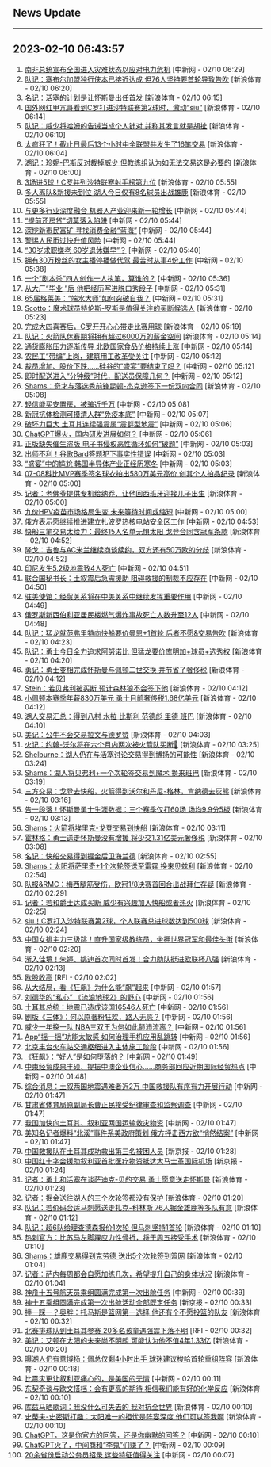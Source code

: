 ## News Update
---
2023-02-10 06:43:57
---
1. <a target="_blank" href="http://www.chinanews.com//gj/2023/02-10/9950845.shtml">南非总统宣布全国进入灾难状态以应对电力危机</a> [中新网 - 02/10 06:29]
2. <a target="_blank" href="https://k.sina.cn/article_2018499075_784fda0302001lioa.html?from=sports&subch=osport">队记：塞布尔加盟独行侠本已接近达成 但76人坚持要首轮导致告吹</a> [新浪体育 - 02/10 06:20]
3. <a target="_blank" href="https://k.sina.cn/article_2018499075_784fda0302001lio8.html?from=sports&subch=osport">名记：活塞的计划是让怀斯曼出任首发</a> [新浪体育 - 02/10 06:15]
4. <a target="_blank" href="https://k.sina.cn/article_7243168542_m1afb9fb1e001019aup.html?from=sports&subch=global">国外网红甲亢哥看到C罗打进沙特联赛第2球时，激动“siu”</a> [新浪体育 - 02/10 06:14]
5. <a target="_blank" href="https://k.sina.cn/article_2018499075_784fda0302001lio3.html?from=sports&subch=osport">队记：威少将哈姆的告诫当成个人针对 并称其发言就是胡扯</a> [新浪体育 - 02/10 06:10]
6. <a target="_blank" href="https://k.sina.cn/article_2018499075_784fda0302001linz.html?from=sports&subch=osport">太疯狂了！截止日最后13个小时中全联盟共发生了16笔交易</a> [新浪体育 - 02/10 06:04]
7. <a target="_blank" href="https://k.sina.cn/article_2018499075_784fda0302001liny.html?from=sports&subch=osport">湖记：珍妮-巴斯反对裁掉威少 但教练组认为如无法交易这是必要的</a> [新浪体育 - 02/10 06:00]
8. <a target="_blank" href="https://k.sina.cn/article_2018499075_784fda0302001linx.html?from=sports&subch=osport">3场进5球！C罗并列沙特联赛射手榜第九位</a> [新浪体育 - 02/10 05:55]
9. <a target="_blank" href="https://k.sina.cn/article_2018499075_784fda0302001linw.html?from=sports&subch=osport">多人离队&新援未到位 湖人今日仅有8名球员出战雄鹿</a> [新浪体育 - 02/10 05:55]
10. <a target="_blank" href="http://www.chinanews.com//cj/2023/02-10/9950843.shtml">与更多行业深度融合 机器人产业迎来新一轮增长</a> [中新网 - 02/10 05:44]
11. <a target="_blank" href="http://www.chinanews.com//sh/2023/02-10/9950842.shtml">“提前还房贷”切莫落入陷阱</a> [中新网 - 02/10 05:44]
12. <a target="_blank" href="http://www.chinanews.com//cj/2023/02-10/9950841.shtml">深挖新市民富矿 寻找消费金融“蓝海”</a> [中新网 - 02/10 05:44]
13. <a target="_blank" href="http://www.chinanews.com//cj/2023/02-10/9950844.shtml">警惕人民币过快升值风险</a> [中新网 - 02/10 05:44]
14. <a target="_blank" href="http://www.chinanews.com//sh/2023/02-10/9950840.shtml">“30岁求职嫌老 60岁退休嫌早”？</a> [中新网 - 02/10 05:40]
15. <a target="_blank" href="http://www.chinanews.com//sh/2023/02-10/9950839.shtml">拥有30万粉丝的女主播停播做代驾 最苦时从事4份工作</a> [中新网 - 02/10 05:38]
16. <a target="_blank" href="http://www.chinanews.com//sh/2023/02-10/9950838.shtml">一个“剧本杀”四人创作一人执笔，算谁的？</a> [中新网 - 02/10 05:36]
17. <a target="_blank" href="http://www.chinanews.com//sh/2023/02-10/9950837.shtml">从大厂“毕业 ”后 他把经历写进脱口秀段子</a> [中新网 - 02/10 05:31]
18. <a target="_blank" href="http://www.chinanews.com//cul/2023/02-10/9950836.shtml">65届格莱美：“端水大师”如何突破自我？</a> [中新网 - 02/10 05:31]
19. <a target="_blank" href="https://k.sina.cn/article_2018499075_784fda0302001lini.html?from=sports&subch=osport">Scotto：魔术球员特伦斯-罗斯是值得关注的买断候选人</a> [新浪体育 - 02/10 05:23]
20. <a target="_blank" href="https://k.sina.cn/article_7243168542_m1afb9fb1e001019auf.html?from=sports&subch=global">完成大四喜赛后，C罗开开心心带走比赛用球</a> [新浪体育 - 02/10 05:19]
21. <a target="_blank" href="https://k.sina.cn/article_2018499075_784fda0302001linf.html?from=sports&subch=osport">队记：火箭队休赛期将拥有超过6000万的薪金空间</a> [新浪体育 - 02/10 05:14]
22. <a target="_blank" href="http://www.chinanews.com//gj/2023/02-10/9950835.shtml">通货膨胀压力逐渐传导 北欧国家食品价格持续上涨</a> [中新网 - 02/10 05:14]
23. <a target="_blank" href="http://www.chinanews.com//sh/2023/02-10/9950833.shtml">农民工“带编”上岗，建筑用工改革受关注</a> [中新网 - 02/10 05:12]
24. <a target="_blank" href="http://www.chinanews.com//gj/2023/02-10/9950834.shtml">裁员增加、股价下跌……硅谷的“盛宴”要结束了吗？</a> [中新网 - 02/10 05:12]
25. <a target="_blank" href="http://www.chinanews.com//sh/2023/02-10/9950832.shtml">即时配送进入“分钟级”时代，配送员保障几何？</a> [中新网 - 02/10 05:12]
26. <a target="_blank" href="https://k.sina.cn/article_2018499075_784fda0302001lind.html?from=sports&subch=osport">Shams：奇才与落选秀前锋昆顿-杰克逊签下一份双向合同</a> [新浪体育 - 02/10 05:08]
27. <a target="_blank" href="http://www.chinanews.com//sh/2023/02-10/9950831.shtml">轻信能买安置房，被骗近千万</a> [中新网 - 02/10 05:08]
28. <a target="_blank" href="http://www.chinanews.com//sh/2023/02-10/9950830.shtml">新冠抗体检测可摸清人群“免疫本底”</a> [中新网 - 02/10 05:07]
29. <a target="_blank" href="http://www.chinanews.com//gj/2023/02-10/9950828.shtml">破坏力巨大 土耳其连续强震属“震群型地震”</a> [中新网 - 02/10 05:06]
30. <a target="_blank" href="http://www.chinanews.com//cj/2023/02-10/9950829.shtml">ChatGPT爆火，国内研发进展如何？</a> [中新网 - 02/10 05:06]
31. <a target="_blank" href="http://www.chinanews.com//cj/2023/02-10/9950825.shtml">正版缺失催生盗版 电子书侵权恶性循环如何“破题”</a> [中新网 - 02/10 05:03]
32. <a target="_blank" href="http://www.chinanews.com//cj/2023/02-10/9950826.shtml">出师不利！谷歌Bard答题犯下事实性错误</a> [中新网 - 02/10 05:03]
33. <a target="_blank" href="http://www.chinanews.com//gj/2023/02-10/9950827.shtml">“盛宴”中的尴尬 韩国半导体产业正经历寒冬</a> [中新网 - 02/10 05:03]
34. <a target="_blank" href="https://k.sina.cn/article_2018499075_784fda0302001lin9.html?from=sports&subch=osport">07-08科比MVP赛季签名球衣拍出580万美元高价 创其个人拍品纪录</a> [新浪体育 - 02/10 05:00]
35. <a target="_blank" href="https://k.sina.cn/article_2018499075_784fda0302001lin7.html?from=sports&subch=osport">记者：老佛爷提供专机给纳乔，让他回西班牙迎接儿子出生</a> [新浪体育 - 02/10 05:00]
36. <a target="_blank" href="http://www.chinanews.com//cj/2023/02-10/9950824.shtml">九价HPV疫苗市场格局生变 未来等待时间或缩短</a> [中新网 - 02/10 05:00]
37. <a target="_blank" href="http://www.chinanews.com//gj/2023/02-10/9950823.shtml">俄方表示愿继续推进建立扎波罗热核电站安全区工作</a> [中新网 - 02/10 04:53]
38. <a target="_blank" href="https://k.sina.cn/article_2289815244_887bcecc00101uwye.html?from=sports&subch=nba">快船三笔交易太给力：最终15人名单无惧太阳 戈登合同含冠军条款</a> [新浪体育 - 02/10 04:52]
39. <a target="_blank" href="https://k.sina.cn/article_2018499075_784fda0302001lin5.html?from=sports&subch=osport">隆戈：吉鲁与AC米兰继续商谈续约，双方还有50万欧的分歧</a> [新浪体育 - 02/10 04:52]
40. <a target="_blank" href="http://www.chinanews.com//gj/2023/02-10/9950822.shtml">印尼发生5.2级地震致4人死亡</a> [中新网 - 02/10 04:51]
41. <a target="_blank" href="http://www.chinanews.com//gj/2023/02-10/9950820.shtml">联合国秘书长：土叙震后急需援助 阻碍救援的制裁不应存在</a> [中新网 - 02/10 04:50]
42. <a target="_blank" href="http://www.chinanews.com//gj/2023/02-10/9950819.shtml">驻美使馆：经贸关系将在中美关系中继续发挥重要作用</a> [中新网 - 02/10 04:49]
43. <a target="_blank" href="http://www.chinanews.com//gj/2023/02-10/9950818.shtml">俄罗斯新西伯利亚居民楼燃气爆炸事故死亡人数升至12人</a> [中新网 - 02/10 04:48]
44. <a target="_blank" href="https://k.sina.cn/article_2018499075_784fda0302001limt.html?from=sports&subch=osport">队记：猛龙就范弗里特向快船要价曼恩+1首轮 后者不愿&交易告吹</a> [新浪体育 - 02/10 04:23]
45. <a target="_blank" href="https://k.sina.cn/article_2018499075_784fda0302001limr.html?from=sports&subch=osport">队记：勇士今日全力追求阿努诺比 但猛龙要价库明加+球员+选秀权</a> [新浪体育 - 02/10 04:20]
46. <a target="_blank" href="https://k.sina.cn/article_2018499075_784fda0302001liml.html?from=sports&subch=osport">勇记：勇士变相完成怀斯曼与佩顿二世交换 并节省了奢侈税</a> [新浪体育 - 02/10 04:12]
47. <a target="_blank" href="https://k.sina.cn/article_2018499075_784fda0302001limk.html?from=sports&subch=osport">Stein：若贝弗利被买断 预计森林狼不会签下他</a> [新浪体育 - 02/10 04:12]
48. <a target="_blank" href="https://k.sina.cn/article_2018499075_784fda0302001limm.html?from=sports&subch=osport">小佩顿本赛季年薪830万美元 勇士目前奢侈税1.68亿美元</a> [新浪体育 - 02/10 04:12]
49. <a target="_blank" href="https://k.sina.cn/article_2018499075_784fda0302001limj.html?from=sports&subch=osport">湖人交易汇总：得到八村 水拉 比斯利 范德彪 里德 班巴</a> [新浪体育 - 02/10 04:10]
50. <a target="_blank" href="https://k.sina.cn/article_2018499075_784fda0302001limg.html?from=sports&subch=osport">美记：公牛不会交易拉文与德罗赞</a> [新浪体育 - 02/10 04:03]
51. <a target="_blank" href="https://k.sina.cn/article_2018499075_784fda0302001lilf.html?from=sports&subch=osport">火记：约翰-沃尔将在六个月内两次被火箭队买断👀</a> [新浪体育 - 02/10 03:25]
52. <a target="_blank" href="https://k.sina.cn/article_2018499075_784fda0302001lild.html?from=sports&subch=osport">Shelburne：湖人仍在与活塞讨论交易得到博扬的可能性</a> [新浪体育 - 02/10 03:24]
53. <a target="_blank" href="https://k.sina.cn/article_2018499075_784fda0302001lilc.html?from=sports&subch=osport">Shams：湖人将贝弗利+一个次轮签交易到魔术 换来班巴</a> [新浪体育 - 02/10 03:19]
54. <a target="_blank" href="https://k.sina.cn/article_5616979336_14ecc4d8802001mfnf.html?from=sports&subch=osport">三方交易：戈登去快船，火箭得到沃尔和丹尼-格林，肯纳德去灰熊</a> [新浪体育 - 02/10 03:16]
55. <a target="_blank" href="https://k.sina.cn/article_2018499075_784fda0302001lil7.html?from=sports&subch=osport">告一段落！怀斯曼勇士生涯数据：三个赛季仅打60场 场均9.9分5板</a> [新浪体育 - 02/10 03:13]
56. <a target="_blank" href="https://k.sina.cn/article_2018499075_784fda0302001lila.html?from=sports&subch=osport">Shams：火箭将埃里克-戈登交易到快船</a> [新浪体育 - 02/10 03:11]
57. <a target="_blank" href="https://k.sina.cn/article_2018499075_784fda0302001lil4.html?from=sports&subch=osport">霍林格：勇士送走怀斯曼没有增援 将少交1.31亿美元奢侈税</a> [新浪体育 - 02/10 03:08]
58. <a target="_blank" href="https://k.sina.cn/article_2018499075_784fda0302001likw.html?from=sports&subch=osport">名记：快船交易得到掘金后卫海兰德</a> [新浪体育 - 02/10 02:55]
59. <a target="_blank" href="https://k.sina.cn/article_2018499075_784fda0302001liku.html?from=sports&subch=osport">Shams：太阳将萨里奇+1个次轮签送至雷霆 换来贝兹利</a> [新浪体育 - 02/10 02:54]
60. <a target="_blank" href="https://k.sina.cn/article_2018499075_784fda0304001likj.html?from=sports&subch=osport">队报&RMC：梅西腿筋受伤，欧冠1/8决赛首回合出战拜仁存疑</a> [新浪体育 - 02/10 02:29]
61. <a target="_blank" href="https://k.sina.cn/article_2018499075_784fda0302001likf.html?from=sports&subch=osport">记者：若和爵士达成买断 威少有兴趣加入快船或者热火</a> [新浪体育 - 02/10 02:25]
62. <a target="_blank" href="https://k.sina.cn/article_7243168542_m1afb9fb1e001019att.html?from=sports&subch=global">siu！C罗打入沙特联赛第2球，个人联赛总进球数达到500球</a> [新浪体育 - 02/10 02:24]
63. <a target="_blank" href="https://k.sina.cn/article_3181157500_bd9c9c7c00101mj82.html?from=sports&subch=vollyball">中国女排主力三级跳！直升国家级教练员，坐拥世界冠军和最佳头衔</a> [新浪体育 - 02/10 02:20]
64. <a target="_blank" href="https://k.sina.cn/article_3181157500_bd9c9c7c02701mj83.html?from=sports&subch=osport">渐入佳境！朱婷、姚迪首次同时首发！合力助队挺进欧联杯八强</a> [新浪体育 - 02/10 02:13]
65. <a target="_blank" href="https://www.rfi.fr/cn/%E5%9B%BD%E9%99%85%E6%8A%A5%E9%81%93/20230209-%E5%9C%9F%E5%8F%99%E8%BE%B9%E5%A2%83%E5%BC%BA%E9%9C%87-%E6%AD%BB%E4%BA%A1%E4%BA%BA%E6%95%B0%E7%AA%81%E7%A0%B42%E4%B8%87">欧股收高</a> [RFI - 02/10 02:02]
66. <a target="_blank" href="http://www.chinanews.com//cul/2023/02-10/9950817.shtml">从大结局，看《狂飙》为什么能“飙”起来</a> [中新网 - 02/10 01:57]
67. <a target="_blank" href="http://www.chinanews.com//cul/2023/02-10/9950814.shtml">刘德华的“私心” 《流浪地球2》的野心</a> [中新网 - 02/10 01:56]
68. <a target="_blank" href="http://www.chinanews.com//gj/2023/02-10/9950811.shtml">土耳其总统：地震已造成该国16546人死亡</a> [中新网 - 02/10 01:56]
69. <a target="_blank" href="http://www.chinanews.com//cul/2023/02-10/9950813.shtml">剧版《三体》：何以原著粉狂欢，路人无感？</a> [中新网 - 02/10 01:56]
70. <a target="_blank" href="http://www.chinanews.com//ty/2023/02-10/9950815.shtml">威少一年换一队 NBA三双王为何如此颠沛流离？</a> [中新网 - 02/10 01:56]
71. <a target="_blank" href="http://www.chinanews.com//sh/2023/02-10/9950812.shtml">App“摇一摇”功能太敏感 如何治理手机应用乱跳转</a> [中新网 - 02/10 01:56]
72. <a target="_blank" href="http://www.chinanews.com//sh/2023/02-10/9950816.shtml">北京丰台火车站交通枢纽进入主体施工阶段</a> [中新网 - 02/10 01:56]
73. <a target="_blank" href="http://www.chinanews.com//cul/2023/02-10/9950810.shtml">《狂飙》：“好人”是如何堕落的？</a> [中新网 - 02/10 01:49]
74. <a target="_blank" href="http://www.chinanews.com//cj/2023/02-10/9950809.shtml">中柬经贸成果丰硕、提振中澳企业信心……商务部回应近期国际经贸热点</a> [中新网 - 02/10 01:48]
75. <a target="_blank" href="http://www.chinanews.com//gj/2023/02-10/9950807.shtml">综合消息：土叙两国地震遇难者近2万 中国救援队有序有力开展行动</a> [中新网 - 02/10 01:47]
76. <a target="_blank" href="http://www.chinanews.com//gn/2023/02-10/9950806.shtml">甘肃省体育局原副局长曹正民接受纪律审查和监察调查</a> [中新网 - 02/10 01:47]
77. <a target="_blank" href="http://www.chinanews.com//gj/2023/02-10/9950805.shtml">我国加快向土耳其、叙利亚两国运输救灾物资</a> [中新网 - 02/10 01:47]
78. <a target="_blank" href="http://www.chinanews.com//gj/2023/02-10/9950808.shtml">美知名记者爆料“北溪”事件系美政府策划 俄方抨击西方欲“悄然结案”</a> [中新网 - 02/10 01:47]
79. <a target="_blank" href="https://www.bjnews.com.cn/detail-167596352014951.html">中国救援队在土耳其成功救出第三名被困人员</a> [新京报 - 02/10 01:28]
80. <a target="_blank" href="https://www.bjnews.com.cn/detail-167596339114950.html">中国红十字会援助叙利亚首批医疗物资抵达大马士革国际机场</a> [新京报 - 02/10 01:24]
81. <a target="_blank" href="https://k.sina.cn/article_2018499075_784fda0302001lij5.html?from=sports&subch=osport">记者：勇士和活塞在谈萨迪克-贝的交易 勇士愿意送走怀斯曼</a> [新浪体育 - 02/10 01:23]
82. <a target="_blank" href="https://k.sina.cn/article_2018499075_784fda0302001lij2.html?from=sports&subch=osport">记者：掘金送往湖人的三个次轮签都没有保护</a> [新浪体育 - 02/10 01:20]
83. <a target="_blank" href="https://k.sina.cn/article_2018499075_784fda0302001liiz.html?from=sports&subch=osport">队记：若价码合适马刺愿送走扎克-科林斯 76人掘金雄鹿等多队有意</a> [新浪体育 - 02/10 01:12]
84. <a target="_blank" href="https://k.sina.cn/article_2018499075_784fda0302001liix.html?from=sports&subch=osport">队记：超6队给理查德森报价1次轮 但马刺坚持1首轮</a> [新浪体育 - 02/10 01:10]
85. <a target="_blank" href="https://k.sina.cn/article_2018499075_784fda0302001liiy.html?from=sports&subch=osport">热刺官方：比苏马左脚踝应力性骨折，将于周五接受手术</a> [新浪体育 - 02/10 01:10]
86. <a target="_blank" href="https://k.sina.cn/article_2018499075_784fda0302001liiw.html?from=sports&subch=osport">Shams：雄鹿交易得到克劳德 送出5个次轮签到篮网</a> [新浪体育 - 02/10 01:04]
87. <a target="_blank" href="https://k.sina.cn/article_2018499075_784fda0302001liiv.html?from=sports&subch=osport">记者：萨内每周都会自愿加练几次，希望提升自己的身体状况</a> [新浪体育 - 02/10 01:04]
88. <a target="_blank" href="http://www.chinanews.com//gn/2023/02-10/9950804.shtml">神舟十五号航天员乘组圆满完成第一次出舱任务</a> [中新网 - 02/10 00:39]
89. <a target="_blank" href="https://www.bjnews.com.cn/detail-167596022814947.html">神十五乘组圆满完成第一次出舱活动全部既定任务</a> [新京报 - 02/10 00:33]
90. <a target="_blank" href="https://k.sina.cn/article_2018499075_784fda0302001liic.html?from=sports&subch=osport">捧一踩一？奥胖：托马斯是篮网第一选择 他还有个不愿投篮的队友</a> [新浪体育 - 02/10 00:32]
91. <a target="_blank" href="https://www.rfi.fr/cn/%E8%B4%A2%E7%BB%8F%E5%BF%AB%E8%AE%AF/20230209-%E6%AC%A7%E8%82%A1%E6%94%B6%E9%AB%98">北赛排球队到土耳其参赛 20多名孩童遇强震下落不明</a> [RFI - 02/10 00:32]
92. <a target="_blank" href="https://k.sina.cn/article_2018499075_784fda0302001lii7.html?from=sports&subch=osport">美记：艾顿在太阳的未来尚不明朗 可能认为他不值4年1.33亿</a> [新浪体育 - 02/10 00:20]
93. <a target="_blank" href="https://k.sina.cn/article_2289815244_887bcecc00101uwwx.html?from=sports&subch=nba">曝湖人仍有意博扬：佩总仅剩4小时出手 球迷建议梭哈首轮重组阵容</a> [新浪体育 - 02/10 00:18]
94. <a target="_blank" href="http://www.chinanews.com//gj/2023/02-10/9950802.shtml">比震灾更让叙利亚痛心的，是美国的无情</a> [中新网 - 02/10 00:11]
95. <a target="_blank" href="https://k.sina.cn/article_2018499075_784fda0302001lii0.html?from=sports&subch=osport">东契奇谈与欧文搭档：会有更高的期待 相信我们能有好的化学反应</a> [新浪体育 - 02/10 00:10]
96. <a target="_blank" href="https://k.sina.cn/article_2018499075_784fda0302001lii1.html?from=sports&subch=osport">库兹马晒歌词：我没什么可失去的 我对抗全世界</a> [新浪体育 - 02/10 00:10]
97. <a target="_blank" href="https://k.sina.cn/article_2018499075_784fda0302001lii3.html?from=sports&subch=osport">史蒂夫-史密斯打趣：太阳唯一的担忧是阵容深度 他们可以签我啊</a> [新浪体育 - 02/10 00:10]
98. <a target="_blank" href="http://www.chinanews.com//cj/2023/02-10/9950801.shtml">ChatGPT，这是你官方的回答，还是你幽默的回答？</a> [中新网 - 02/10 00:10]
99. <a target="_blank" href="http://www.chinanews.com//cj/2023/02-10/9950803.shtml">ChatGPT火了，中间商和“李鬼”们赚了？</a> [中新网 - 02/10 00:09]
100. <a target="_blank" href="http://www.chinanews.com//gn/2023/02-10/9950785.shtml">20余省份启动公务员招录 这些特征值得关注</a> [中新网 - 02/10 00:07]
